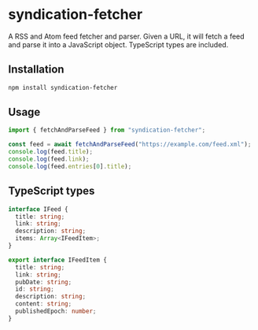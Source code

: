 # syndication-fetcher

A RSS and Atom feed fetcher and parser.  Given a URL, it will fetch a feed and parse it into a JavaScript object.  TypeScript types are included.

## Installation

```bash
npm install syndication-fetcher
```

## Usage

```javascript
import { fetchAndParseFeed } from "syndication-fetcher";

const feed = await fetchAndParseFeed("https://example.com/feed.xml");
console.log(feed.title);
console.log(feed.link);
console.log(feed.entries[0].title);
```

## TypeScript types

```typescript
interface IFeed {
  title: string;
  link: string;
  description: string;
  items: Array<IFeedItem>;
}

export interface IFeedItem {  
  title: string;
  link: string;
  pubDate: string;
  id: string;
  description: string;
  content: string;
  publishedEpoch: number;
}
```
